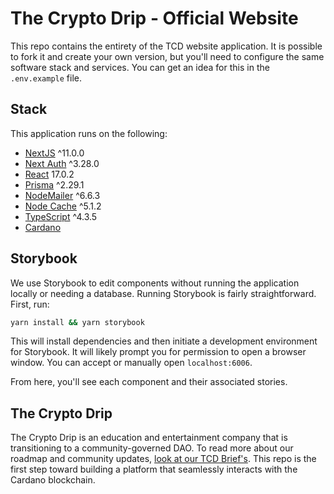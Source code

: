 # The Crypto Drip - Official Website
This repo contains the entirety of the TCD website application. It is possible to fork it and create your own version, but you'll need to configure the same software stack and services. You can get an idea for this in the `.env.example` file.

## Stack
This application runs on the following:

- [NextJS](http://nextjs.org/) ^11.0.0
- [Next Auth](https://next-auth.js.org/) ^3.28.0
- [React](https://reactjs.org/) 17.0.2
- [Prisma](https://www.prisma.io/) ^2.29.1
- [NodeMailer](https://nodemailer.com/about/) ^6.6.3
- [Node Cache](https://www.npmjs.com/package/node-cache/v/4.2.1) ^5.1.2
- [TypeScript](https://www.typescriptlang.org/) ^4.3.5
- [Cardano](https://cardano.org)

## Storybook
We use Storybook to edit components without running the application locally or needing a database. Running Storybook is fairly straightforward. First, run:

```bash
yarn install && yarn storybook
```

This will install dependencies and then initiate a development environment for Storybook. It will likely prompt you for permission to open a browser window. You can accept or manually open `localhost:6006`.

From here, you'll see each component and their associated stories.

## The Crypto Drip
The Crypto Drip is an education and entertainment company that is transitioning to a community-governed DAO. To read more about our roadmap and community updates, [look at our TCD Brief's](https://thecryptodrip.com/tag/the-tcd-brief/). This repo is the first step toward building a platform that seamlessly interacts with the Cardano blockchain.
